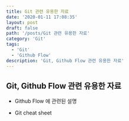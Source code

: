 ```yaml
---
title: Git 관련 유용한 자료
date: '2020-01-11 17:08:35'
layout: post
draft: false
path: '/posts/Git 관련 유용한 자료'
category: 'Git'
tags:
  - 'Git'
  - 'Github Flow'
description: 'Git, Github Flow 관련 유용한 자료'
---
```


## Git, Github Flow 관련 유용한 자료

- Github Flow 에 관련된 설명

  [Guides Github]: https://guides.github.com/introduction/flow/

- Git cheat sheet

  [Git cheat sheet]: https://about.gitlab.com/images/press/git-cheat-sheet.pdf
